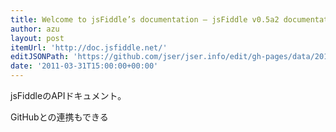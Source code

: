 ```yaml
---
title: Welcome to jsFiddle’s documentation — jsFiddle v0.5a2 documentation
author: azu
layout: post
itemUrl: 'http://doc.jsfiddle.net/'
editJSONPath: 'https://github.com/jser/jser.info/edit/gh-pages/data/2011/03/index.json'
date: '2011-03-31T15:00:00+00:00'
---
```

jsFiddleのAPIドキュメント。

GitHubとの連携もできる
